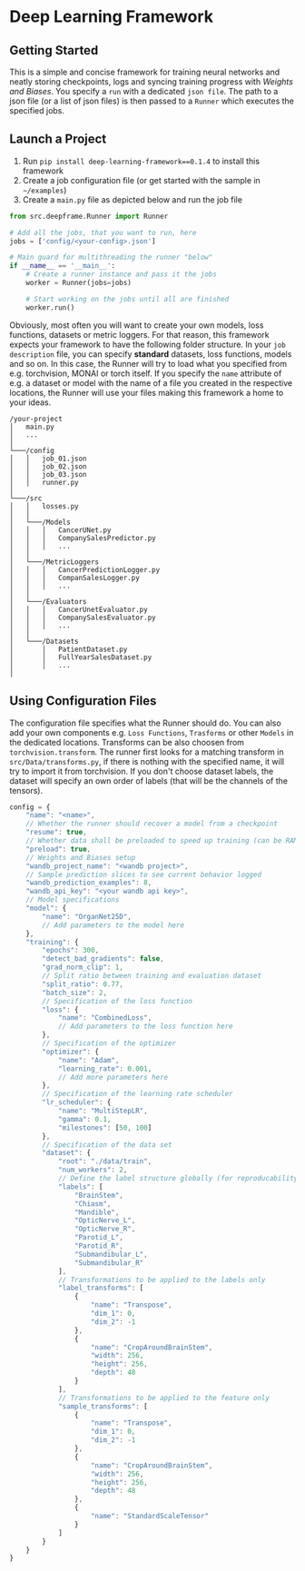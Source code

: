 # Deep Learning Framework 

## Getting Started

This is a simple and concise framework for training neural networks and neatly storing checkpoints, logs and syncing
training progress with *Weights and Biases*. You specify a `run` with a dedicated `json file`. The path to a json file
(or a list of json files) is then passed to a `Runner` which executes the specified jobs. 

## Launch a Project

1) Run `pip install deep-learning-framework==0.1.4` to install this framework
2) Create a job configuration file (or get started with the sample in `~/examples`)
3) Create a `main.py` file as depicted below and run the job file  

```python
from src.deepframe.Runner import Runner

# Add all the jobs, that you want to run, here
jobs = ['config/<your-config>.json']

# Main guard for multithreading the runner "below"
if __name__ == '__main__':
    # Create a runner instance and pass it the jobs
    worker = Runner(jobs=jobs)

    # Start working on the jobs until all are finished
    worker.run()
```

Obviously, most often you will want to create your own models, loss functions, datasets or
metric loggers. For that reason, this framework expects your framework to have the following 
folder structure. In your `job description` file, you can specify **standard** datasets, loss 
functions, models and so on. In this case, the Runner will try to load what you specified from 
e.g. torchvision, MONAI or torch itself. If you specify the `name` attribute of e.g. a dataset
or model with the name of a file you created in the respective locations, the Runner will use
your files making this framework a home to your ideas. 

```
/your-project
│   main.py
│   ...
│
└───/config
│   │   job_01.json
│   │   job_02.json
│   │   job_03.json
│   │   runner.py
│
└───/src
│   │   losses.py
│   │   
│   └───/Models
│   │   │   CancerUNet.py
│   │   │   CompanySalesPredictor.py
│   │   │   ...
│   │
│   └───/MetricLoggers
│   │   │   CancerPredictionLogger.py
│   │   │   CompanSalesLogger.py
│   │   │   ...
│   │
│   └───/Evaluators
│   │   │   CancerUnetEvaluator.py
│   │   │   CompanySalesEvaluator.py
│   │   │   ...
│   │
│   └───/Datasets
│       │   PatientDataset.py
│       │   FullYearSalesDataset.py
│       │   ...
│
```

## Using Configuration Files

The configuration file specifies what the Runner should do. You can also add your own 
components e.g. `Loss Functions`, `Trasforms` or other `Models` in the dedicated locations.
Transforms can be also choosen from `torchvision.transform`. The runner first looks for a
matching transform in `src/Data/transforms.py`, if there is nothing with the specified name, 
it will try to import it from torchvision. If you don't choose dataset labels, the dataset
will specify an own order of labels (that will be the channels of the tensors). 

```javascript
config = {
    "name": "<name>",
    // Whether the runner should recover a model from a checkpoint
    "resume": true, 
    // Whether data shall be preloaded to speed up training (can be RAM-intensive) 
    "preload": true,
    // Weights and Biases setup
    "wandb_project_name": "<wandb project>",
    // Sample prediction slices to see current behavior logged 
    "wandb_prediction_examples": 8,
    "wandb_api_key": "<your wandb api key>",
    // Model specifications
    "model": {
        "name": "OrganNet25D",
        // Add parameters to the model here
    },
    "training": {
        "epochs": 300,
        "detect_bad_gradients": false,
        "grad_norm_clip": 1,
        // Split ratio between training and evaluation dataset
        "split_ratio": 0.77,
        "batch_size": 2,
        // Specification of the loss function 
        "loss": {
            "name": "CombinedLoss",
            // Add parameters to the loss function here
        },
        // Specification of the optimizer
        "optimizer": {
            "name": "Adam",
            "learning_rate": 0.001,
            // Add more parameters here
        },
        // Specification of the learning rate scheduler
        "lr_scheduler": {
            "name": "MultiStepLR",
            "gamma": 0.1,
            "milestones": [50, 100]
        },
        // Specification of the data set
        "dataset": {
            "root": "./data/train",
            "num_workers": 2,
            // Define the label structure globally (for reproducability)
            "labels": [
                "BrainStem",
                "Chiasm",
                "Mandible",
                "OpticNerve_L",
                "OpticNerve_R",
                "Parotid_L",
                "Parotid_R",
                "Submandibular_L",
                "Submandibular_R"
            ],
            // Transformations to be applied to the labels only
            "label_transforms": [
                {
                    "name": "Transpose",
                    "dim_1": 0,
                    "dim_2": -1
                },
                {
                    "name": "CropAroundBrainStem",
                    "width": 256,
                    "height": 256,
                    "depth": 48
                }
            ],
            // Transformations to be applied to the feature only
            "sample_transforms": [
                {
                    "name": "Transpose",
                    "dim_1": 0,
                    "dim_2": -1
                },
                {
                    "name": "CropAroundBrainStem",
                    "width": 256,
                    "height": 256,
                    "depth": 48
                },
                {
                    "name": "StandardScaleTensor"
                }
            ]
        }
    }
}
```

